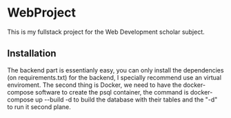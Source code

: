 # WebProject
This is my fullstack project for the Web Development scholar subject.

## Installation
The backend part is essentianly easy, you can only install the dependencies (on requirements.txt) for the backend, I specially recommend use an virtual enviroment. The second thing is Docker, we need to have the docker-compose software to create the psql container, the command is docker-compose up --build -d to build the database with their tables and the "-d" to run it second plane.
